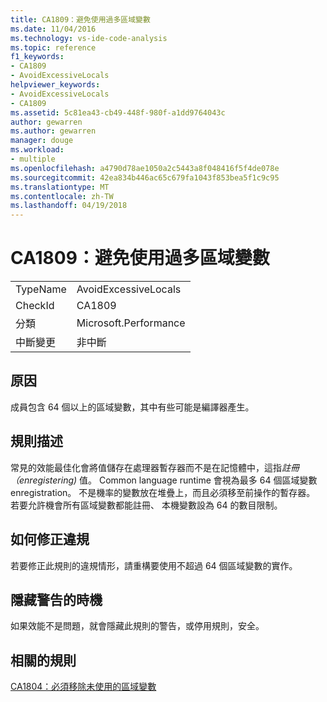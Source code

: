 ```yaml
---
title: CA1809：避免使用過多區域變數
ms.date: 11/04/2016
ms.technology: vs-ide-code-analysis
ms.topic: reference
f1_keywords:
- CA1809
- AvoidExcessiveLocals
helpviewer_keywords:
- AvoidExcessiveLocals
- CA1809
ms.assetid: 5c81ea43-cb49-448f-980f-a1dd9764043c
author: gewarren
ms.author: gewarren
manager: douge
ms.workload:
- multiple
ms.openlocfilehash: a4790d78ae1050a2c5443a8f048416f5f4de078e
ms.sourcegitcommit: 42ea834b446ac65c679fa1043f853bea5f1c9c95
ms.translationtype: MT
ms.contentlocale: zh-TW
ms.lasthandoff: 04/19/2018
---
```

# <a name="ca1809-avoid-excessive-locals"></a>CA1809：避免使用過多區域變數
|||
|-|-|
|TypeName|AvoidExcessiveLocals|
|CheckId|CA1809|
|分類|Microsoft.Performance|
|中斷變更|非中斷|

## <a name="cause"></a>原因
 成員包含 64 個以上的區域變數，其中有些可能是編譯器產生。

## <a name="rule-description"></a>規則描述
 常見的效能最佳化會將值儲存在處理器暫存器而不是在記憶體中，這指*註冊 （enregistering)* 值。 Common language runtime 會視為最多 64 個區域變數 enregistration。 不是機率的變數放在堆疊上，而且必須移至前操作的暫存器。 若要允許機會所有區域變數都能註冊、 本機變數設為 64 的數目限制。

## <a name="how-to-fix-violations"></a>如何修正違規
 若要修正此規則的違規情形，請重構要使用不超過 64 個區域變數的實作。

## <a name="when-to-suppress-warnings"></a>隱藏警告的時機
 如果效能不是問題，就會隱藏此規則的警告，或停用規則，安全。

## <a name="related-rules"></a>相關的規則
 [CA1804：必須移除未使用的區域變數](../code-quality/ca1804-remove-unused-locals.md)